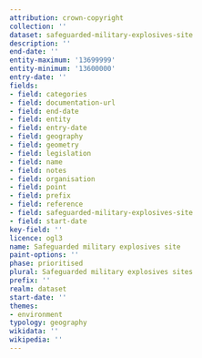 ```yaml
---
attribution: crown-copyright
collection: ''
dataset: safeguarded-military-explosives-site
description: ''
end-date: ''
entity-maximum: '13699999'
entity-minimum: '13600000'
entry-date: ''
fields:
- field: categories
- field: documentation-url
- field: end-date
- field: entity
- field: entry-date
- field: geography
- field: geometry
- field: legislation
- field: name
- field: notes
- field: organisation
- field: point
- field: prefix
- field: reference
- field: safeguarded-military-explosives-site
- field: start-date
key-field: ''
licence: ogl3
name: Safeguarded military explosives site
paint-options: ''
phase: prioritised
plural: Safeguarded military explosives sites
prefix: ''
realm: dataset
start-date: ''
themes:
- environment
typology: geography
wikidata: ''
wikipedia: ''
---
```

